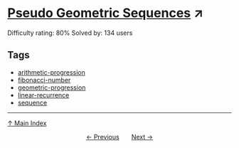 # [Pseudo Geometric Sequences](https://projecteuler.net/problem=771) ↗️

Difficulty rating: 80%
Solved by: 134 users
## Tags

- [arithmetic-progression](../tags/arithmetic-progression.md)
- [fibonacci-number](../tags/fibonacci-number.md)
- [geometric-progression](../tags/geometric-progression.md)
- [linear-recurrence](../tags/linear-recurrence.md)
- [sequence](../tags/sequence.md)



---

[↑ Main Index](../README.md)


<div align=center><a href='770.md'>← Previous</a> &nbsp;&nbsp; &nbsp;&nbsp;  <a href='772.md'>Next →</a></div>
